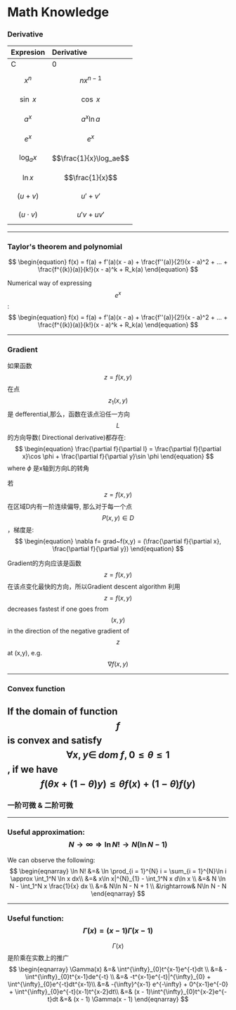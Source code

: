 # Math Knowledge

### Derivative

| Expresion | Derivative |
| :--- | :--- |
| C | 0 |
| $$x^n$$ | $$nx^{n-1}$$ |
| $$\sin~x$$ | $$\cos~x $$ |
| $$a^x$$ | $$a^x\ln a$$ |
| $$e^x$$ | $$e^x$$ |
| $$\log_ax$$ | $$\frac{1}{x}\log_ae$$ |
| $$\ln x$$ | $$\frac{1}{x}$$ |
| $$(u + v)$$ | $$u' + v'$$ |
| $$(u\cdot v)$$ | $$u'v + uv'$$ |

---


### Taylor's theorem and polynomial

$$
\begin{equation}
f(x) = f(a) + f'(a)(x - a) + \frac{f''(a)}{2!}(x - a)^2  + ... + \frac{f^{(k)}(a)}{k!}(x - a)^k + R_k(a)
\end{equation}
$$

Numerical way of expressing $$e^x$$:
$$
\begin{equation}
f(x) = f(a) + f'(a)(x - a) + \frac{f''(a)}{2!}(x - a)^2  + ... + \frac{f^{(k)}(a)}{k!}(x - a)^k + R_k(a)
\end{equation}
$$

---

### Gradient

如果函数$$z = f(x,y)$$ 在点$$z_1(x,y)$$是 defferential,那么，函数在该点沿任一方向$$L$$的方向导数(
Directional derivative)都存在:
$$
\begin{equation}
\frac{\partial f}{\partial l} = \frac{\partial f}{\partial x}\cos \phi + \frac{\partial f}{\partial y}\sin \phi
\end{equation}
$$
where $\phi$ 是x轴到方向L的转角

若$$z = f(x,y)$$在区域D内有一阶连续偏导, 那么对于每一个点 $$P(x,y) \in D$$，梯度是:
$$
\begin{equation}
\nabla f= grad~f(x,y) = (\frac{\partial f}{\partial x}, \frac{\partial f}{\partial y})
\end{equation}
$$

Gradient的方向应该是函数 $$z = f(x,y)$$ 在该点变化最快的方向，所以Gradient descent algorithm 利用$$z = f(x,y)$$ decreases fastest if one goes from $$(x,y)$$  in the direction of the negative gradient of $$z$$ at (x,y), e.g.  $$\nabla f(x,y)$$

---
### Convex function
If the domain of function $$f$$ is convex and satisfy $$\forall x,y \in ~dom ~f, 0 \le \theta \le 1$$, if we have 
$$
\begin{equation}
f(\theta x + (1 - \theta)y) \le \theta f(x) + (1-\theta) f(y)
\end{equation}
$$
---

### 一阶可微 & 二阶可微






---

### Useful approximation: $$N\rightarrow \infty \Rightarrow \ln N! \rightarrow N(\ln N - 1) $$

We can observe the following:
$$
\begin{eqnarray}
\ln N! &=& \ln \prod_{i = 1}^{N} i = \sum_{i = 1}^{N}\ln i \approx \int_1^N \ln x dx\\
&=& x\ln x|^{N}_{1} - \int_1^N x d\ln x \\
&=& N \ln N - \int_1^N x \frac{1}{x} dx \\
&=& N\ln N - N + 1 \\
&\rightarrow& N\ln N - N
\end{eqnarray}
$$

---
### Useful function: $$\Gamma(x) = (x-1)\Gamma(x - 1)$$
$$\Gamma(x)$$ 是阶乘在实数上的推广
$$
\begin{eqnarray}
\Gamma(x) &=& \int^{\infty}_{0}t^{x-1}e^{-t}dt \\
          &=& - \int^{\infty}_{0}t^{x-1}de^{-t} \\
          &=& -t^{x-1}e^{-t}|^{\infty}_{0} + \int^{\infty}_{0}e^{-t}dt^{x-1}\\
          &=& -{\infty}^{x-1} e^{-\infty} + 0^{x-1}e^{-0} + \int^{\infty}_{0}e^{-t}(x-1)t^{x-2}dt\\
          &=& (x - 1)\int^{\infty}_{0}t^{x-2}e^{-t}dt
          &=& (x - 1) \Gamma(x - 1)
\end{eqnarray}
$$







